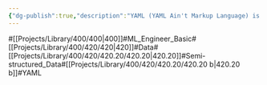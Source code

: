 ```yaml
---
{"dg-publish":true,"description":"YAML (YAML Ain't Markup Language) is a human-readable data serialization format that is often considered easier to understand and write by humans compared to JSON (JavaScript Object Notation), especially for configuration files and data exchange where readability is a priority","permalink":"/projects/library/400/420/420-20/420-20-b/","dgPassFrontmatter":true,"noteIcon":"0","created":"2024-02-21T00:50:56.853+09:00","updated":"2024-04-10T19:25:17.024+09:00"}
---
```


#[[Projects/Library/400/400\|400]]#ML_Engineer_Basic#[[Projects/Library/400/420/420\|420]]#Data#[[Projects/Library/400/420/420.20/420.20\|420.20]]#Semi-structured_Data#[[Projects/Library/400/420/420.20/420.20 b\|420.20 b]]#YAML



